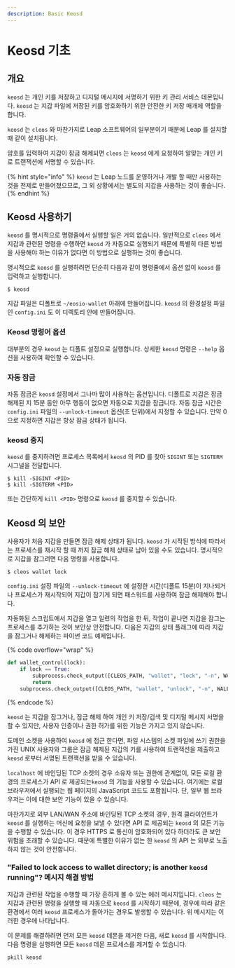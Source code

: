 ```yaml
---
description: Basic Keosd
---
```


# Keosd 기초

## 개요

`keosd` 는 개인 키를 저장하고 디지털 메시지에 서명하기 위한 키 관리 서비스 데몬입니다. `keosd` 는 지갑 파일에 저장된 키를 암호화하기 위한 안전한 키 저장 매개체 역할을 합니다.

`keosd` 는 `cleos` 와 마찬가지로 Leap 소프트웨어의 일부분이기 때문에 Leap 를 설치할 때 같이 설치됩니다.

암호를 입력하여 지갑이 잠금 해제되면 `cleos` 는 `keosd` 에게 요청하여 알맞는 개인 키로 트랜잭션에 서명할 수 있습니다.

{% hint style="info" %}
`keosd` 는 Leap 노드를 운영하거나 개발 할 때만 사용하는 것을 전제로 만들어졌으므로, 그 외 상황에서는 별도의 지갑을 사용하는 것이 좋습니다.
{% endhint %}

## Keosd 사용하기

`keosd` 를 명시적으로 명령줄에서 실행할 일은 거의 없습니다. 일반적으로 `cleos` 에서 지갑과 관련된 명령을 수행하면 `keosd` 가 자동으로 실행되기 때문에 특별히 다른 방법을 사용해야 하는 이유가 없다면 이 방법으로 실행하는 것이 좋습니다.

명시적으로 `keosd` 를 실행하려면 단순히 다음과 같이 명령줄에서 옵션 없이 `keosd` 를 입력하고 실행합니다.

```
$ keosd
```

지갑 파일은 디폴트로 `~/eosio-wallet` 아래에 만들어집니다. `keosd` 의 환경설정 파일인 `config.ini` 도 이 디렉토리 안에 만들어집니다.

### Keosd 명령어 옵션

대부분의 경우 `keosd` 는 디폴트 설정으로 실행합니다. 상세한 `keosd` 명령은 `--help` 옵션을 사용하여 확인할 수 있습니다.

### 자동 잠금

자동 잠금은 `keosd` 설정에서 그나마 많이 사용하는 옵션입니다. 디폴트로 지갑은 잠금 해제된 지 15분 동안 아무 행동이 없으면 자동으로 지갑을 잠급니다. 자동 잠금 시간은 `config.ini` 파일의 `--unlock-timeout` 옵션(초 단위)에서 지정할 수 있습니다. 만약 0으로 지정하면 지갑은 항상 잠금 상태가 됩니다.

### keosd 중지

`keosd` 를 중지하려면 프로세스 목록에서 `keosd` 의 PID 를 찾아 `SIGINT` 또는 `SIGTERM` 시그널을 전달합니다.

```
$ kill -SIGINT <PID>
$ kill -SIGTERM <PID>
```

또는 간단하게 `kill <PID>` 명령으로 `keosd` 를 중지할 수 있습니다.

## Keosd 의 보안

사용자가 처음 지갑을 만들면 잠금 해제 상태가 됩니다. `keosd` 가 시작된 방식에 따라서는 프로세스를 재시작 할 때 까지 잠금 해제 상태로 남아 있을 수도 있습니다. 명시적으로 지갑을 잠그려면 다음 명령을 사용합니다.

```
$ cleos wallet lock
```

`config.ini` 설정 파일의 `--unlock-timeout` 에 설정한 시간(디폴트 15분)이 지나되거나 프로세스가 재시작되어 지갑이 잠기게 되면 패스워드를 사용하여 잠금 해제해야 합니다.

자동화된 스크립트에서 지갑을 열고 일련의 작업을 한 뒤, 작업이 끝나면 지갑을 잠그는 프로세스를 추가하는 것이 보안상 안전합니다. 다음은 지갑의 상태 플래그에 따라 지갑을 잠그거나 해제하는 파이썬 코드 예제입니다.

{% code overflow="wrap" %}
```python
def wallet_control(lock):
    if lock == True:
        subprocess.check_output([CLEOS_PATH, "wallet", "lock", "-n", WALLET_NAME],universal_newlines=True)
        return
    subprocess.check_output([CLEOS_PATH, "wallet", "unlock", "-n", WALLET_NAME, "--password", WALLET_PW],universal_newlines=True)
```
{% endcode %}

`keosd` 는 지갑을 잠그거나, 잠금 해제 하여 개인 키 저장/검색 및 디지털 메시지 서명을 할 수 있지만, 사용자 인증이나 권한 허가를 위한 기능은 가지고 있지 않습니다.

도메인 소켓을 사용하여 `keosd` 에 접근 한다면, 파일 시스템의 소켓 파일에 쓰기 권한을 가진 UNIX 사용자와 그룹은 잠금 해제된 지갑의 키를 사용하여 트랜잭션을 제출하고 `keosd` 로부터 서명된 트랜잭션을 받을 수 있습니다.

`localhost` 에 바인딩된 TCP 소켓의 경우 소유자 또는 권한에 관계없이, 모든 로컬 환경의 프로세스가 API 로 제공되는`keosd` 의 기능을 사용할 수 있습니다. 여기에는 로컬 브라우저에서 실행되는 웹 페이지의 JavaScript 코드도 포함됩니다. 단, 일부 웹 브라우저는 이에 대한 보안 기능이 있을 수 있습니다.

마찬가지로 외부 LAN/WAN 주소에 바인딩된 TCP 소켓의 경우, 원격 클라이언트가 `keosd` 를 실행하는 머신에 요청을 보낼 수 있다면 API 로 제공되는 `keosd` 의 모든 기능을 수행할 수 있습니다. 이 경우 HTTPS 로 통신이 암호화되어 있다 하더라도 큰 보안 위험을 초래할 수 있습니다. 때문에 특별한 이유가 없는 한 `keosd` 의 API 는 외부로 노출하지 않는 것이 안전합니다.

### "Failed to lock access to wallet directory; is another `keosd` running"? 메시지 해결 방법

지갑과 관련된 작업을 수행할 때 가장 흔하게 볼 수 있는 에러 메시지입니다. `cleos` 는 지갑과 관련된 명령을 실행할 때 자동으로 `keosd` 를 시작하기 때문에, 경우에 따라 같은 환경에서 여러 `keosd` 프로세스가 돌아가는 경우도 발생할 수 있습니다. 위 메시지는 이러한 경우에 나타납니다.

이 문제를 해결하려면 먼저 모든 `keosd` 데몬을 제거한 다음, 새로 `keosd` 를 시작합니다. 다음 명령을 실행하면 모든 `keosd` 데몬 프로세스를 제거할 수 있습니다.

```
pkill keosd
```
